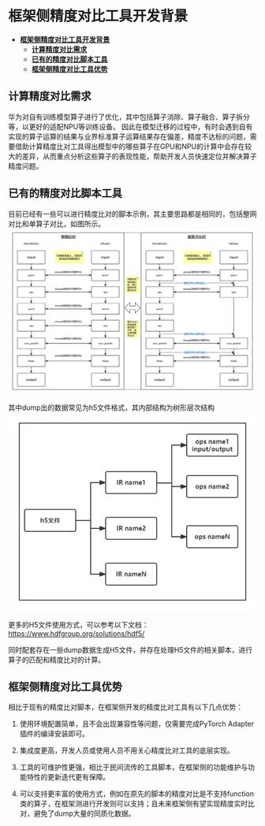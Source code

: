 # **框架侧精度对比工具开发背景**

- [**框架侧精度对比工具开发背景**](#框架侧精度对比工具开发背景)
  - [**计算精度对比需求**](#计算精度对比需求)
  - [**已有的精度对比脚本工具**](#已有的精度对比脚本工具)
  - [**框架侧精度对比工具优势**](#框架侧精度对比工具优势)


## **计算精度对比需求**

华为对自有训练模型算子进行了优化，其中包括算子消除、算子融合、算子拆分等，以更好的适配NPU等训练设备。
因此在模型迁移的过程中，有时会遇到自有实现的算子运算的结果与业界标准算子运算结果存在偏差，精度不达标的问题，需要借助计算精度比对工具得出模型中的哪些算子在GPU和NPU的计算中会存在较大的差异，从而重点分析这些算子的表现性能，帮助开发人员快速定位并解决算子精度问题。

## **已有的精度对比脚本工具**

目前已经有一些可以进行精度比对的脚本示例，其主要思路都是相同的，包括整网对比和单算子对比，如图所示。
![图1：现有脚本工具的精度比对思路](figures/compare_struct.png)

其中dump出的数据常见为h5文件格式，其内部结构为树形层次结构
![图2：h5文件内部结构](figures/h5_file_struct.png)

更多的H5文件使用方式，可以参考以下文档：https://www.hdfgroup.org/solutions/hdf5/

同时配套存在一些dump数据生成H5文件，并存在处理H5文件的相关脚本，进行算子的匹配和精度比对的计算。

## **框架侧精度对比工具优势**

相比于现有的精度比对脚本，在框架侧开发的精度比对工具有以下几点优势：

1. 使用环境配置简单，且不会出现兼容性等问题，仅需要完成PyTorch Adapter插件的编译安装即可。

2. 集成度更高，开发人员或使用人员不用关心精度比对工具的底层实现。

3. 工具的可维护性更强，相比于民间流传的工具脚本，在框架侧的功能维护与功能特性的更新迭代更有保障。

4. 可以支持更丰富的使用方式，例如在原先的脚本的精度对比是不支持function类的算子，在框架测进行开发则可以支持；且未来框架侧有望实现精度实时比对，避免了dump大量的同质化数据。
